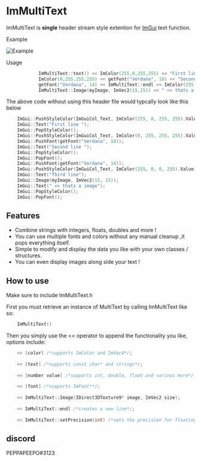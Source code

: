 # ImMultiText

ImMultiText is **single** header stream style extention for [ImGui](https://github.com/ocornut/imgui) text function.

Example

![Example](https://i.postimg.cc/4NBvk8mV/image.png)

Usage
```cpp
    		ImMultiText::text() << ImColor(255,0,255,255) << "First line " << ImMultiText::endl <<
			ImColor(0,255,255,255) << getFont("Verdana", 18) << "Second line " <<
			getFont("Verdana", 14) << ImMultiText::endl << ImColor(255,0,0,255) << "Third line" <<
			ImMultiText::Image(myImage, ImVec2(15,15)) << " << thats a image";
```

The above code without using this header file would typcally look like this below

```cpp
	ImGui::PushStyleColor(ImGuiCol_Text, ImColor(255, 0, 255, 255).Value);
	ImGui::Text("First line ");
	ImGui::PopStyleColor();
	ImGui::PushStyleColor(ImGuiCol_Text, ImColor(0, 255, 255, 255).Value);
	ImGui::PushFont(getFont("Verdana", 18));
	ImGui::Text("Second line ");
	ImGui::PopStyleColor();
	ImGui::PopFont();
	ImGui::PushFont(getFont("Verdana", 14));
	ImGui::PushStyleColor(ImGuiCol_Text, ImColor(255, 0, 0, 255).Value);
	ImGui::Text("Third line");
	ImGui::Image(myImage, ImVec2(15, 15));
	ImGui::Text(" << thats a image");
	ImGui::PopStyleColor();
	ImGui::PopFont();
```

## Features

 - Combine strings with integers, floats, doubles and more !
 - You can use multiple fonts and colors without any manual cleanup ,it pops everything itself.
 - Simple to modify and display the data you like with your own classes / structures.
 - You can even display images along side your text !

## How to use
Make sure to include ImMultiText.h

First you must retrieve an instance of MultiText by calling ImMultiText like so:
```cpp
    ImMultiText()
```

Then you simply use the << operator to append the functionality you like, options include:
```cpp
    << [color] /*supports ImColor and ImVec4*/;
    
    << [text] /*supports const char* and strings*/;
    
    << [number value] /*supports int, double, float and various more*/;
    
    << [font] /*supports ImFont**/;
    
    << ImMultiText::Image(IDirect3DTexture9* image, ImVec2 size);
    
    << ImMultiText::endl /*creates a new line*/;
    
    << ImMultiText::setPrecision(int) /*sets the precision for floating point numbers);
```
## discord 
PEPPAPEEPO#3123
